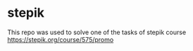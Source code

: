 # stepik

This repo was used to solve one of the tasks of stepik course https://stepik.org/course/575/promo
